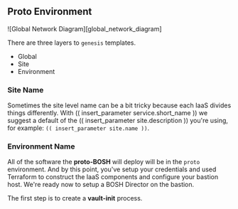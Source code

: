 ## Proto Environment

![Global Network Diagram][global_network_diagram]

There are three layers to `genesis` templates.

* Global
* Site
* Environment

### Site Name

Sometimes the site level name can be a bit tricky because each IaaS divides things
differently.  With (( insert_parameter service.short_name )) we suggest a default of the (( insert_parameter site.description )) you're using, for
example: `(( insert_parameter site.name ))`.

### Environment Name

All of the software the **proto-BOSH** will deploy will be in the `proto` environment.
And by this point, you've setup your credentials and used Terraform to construct
the IaaS components and configure your bastion host.  We're ready now to setup a BOSH
Director on the bastion.

The first step is to create a **vault-init** process.
